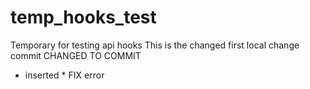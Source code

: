 # temp_hooks_test
Temporary for testing api hooks
This is the changed first local change commit
CHANGED TO COMMIT
* inserted *
FIX error
